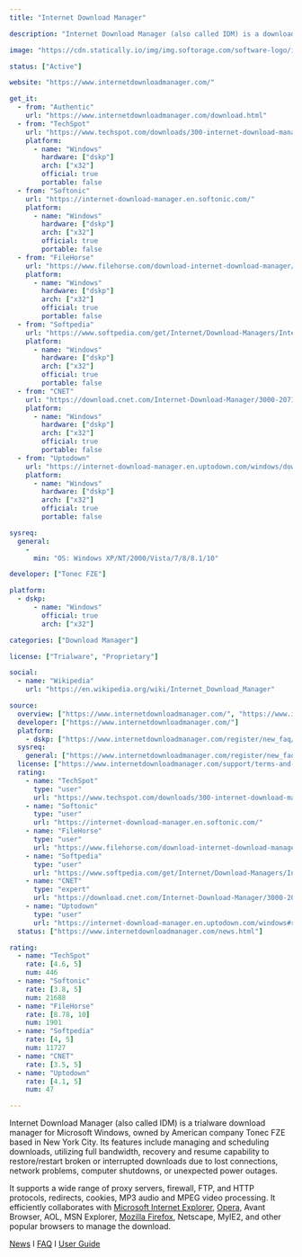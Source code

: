 ```yaml
---
title: "Internet Download Manager"

description: "Internet Download Manager (also called IDM) is a download manager that manages and schedule downloads."

image: "https://cdn.statically.io/img/img.softorage.com/software-logo/internet-download-manager.png?h=64"

status: ["Active"]

website: "https://www.internetdownloadmanager.com/"

get_it:
  - from: "Authentic"
    url: "https://www.internetdownloadmanager.com/download.html"
  - from: "TechSpot"
    url: "https://www.techspot.com/downloads/300-internet-download-manager.html"
    platform:
      - name: "Windows"
        hardware: ["dskp"]
        arch: ["x32"]
        official: true
        portable: false
  - from: "Softonic"
    url: "https://internet-download-manager.en.softonic.com/"
    platform:
      - name: "Windows"
        hardware: ["dskp"]
        arch: ["x32"]
        official: true
        portable: false
  - from: "FileHorse"
    url: "https://www.filehorse.com/download-internet-download-manager/"
    platform:
      - name: "Windows"
        hardware: ["dskp"]
        arch: ["x32"]
        official: true
        portable: false
  - from: "Softpedia"
    url: "https://www.softpedia.com/get/Internet/Download-Managers/Internet-Download-Manager.shtml"
    platform:
      - name: "Windows"
        hardware: ["dskp"]
        arch: ["x32"]
        official: true
        portable: false
  - from: "CNET"
    url: "https://download.cnet.com/Internet-Download-Manager/3000-2071_4-10071618.html"
    platform:
      - name: "Windows"
        hardware: ["dskp"]
        arch: ["x32"]
        official: true
        portable: false
  - from: "Uptodown"
    url: "https://internet-download-manager.en.uptodown.com/windows/download"
    platform:
      - name: "Windows"
        hardware: ["dskp"]
        arch: ["x32"]
        official: true
        portable: false

sysreq:
  general:
    -
      min: "OS: Windows XP/NT/2000/Vista/7/8/8.1/10"

developer: ["Tonec FZE"]

platform:
  - dskp:
      - name: "Windows"
        official: true
        arch: ["x32"]

categories: ["Download Manager"]

license: ["Trialware", "Proprietary"]

social:
  - name: "Wikipedia"
    url: "https://en.wikipedia.org/wiki/Internet_Download_Manager"

source:
  overview: ["https://www.internetdownloadmanager.com/", "https://www.internetdownloadmanager.com/features2.html"]
  developer: ["https://www.internetdownloadmanager.com/"]
  platform:
    - dskp: ["https://www.internetdownloadmanager.com/register/new_faq/functions1.html"]
  sysreq:
    general: ["https://www.internetdownloadmanager.com/register/new_faq/functions1.html"]
  license: ["https://www.internetdownloadmanager.com/support/terms-and-conditions.html"]
  rating:
    - name: "TechSpot"
      type: "user"
      url: "https://www.techspot.com/downloads/300-internet-download-manager.html"
    - name: "Softonic"
      type: "user"
      url: "https://internet-download-manager.en.softonic.com/"
    - name: "FileHorse"
      type: "user"
      url: "https://www.filehorse.com/download-internet-download-manager/"
    - name: "Softpedia"
      type: "user"
      url: "https://www.softpedia.com/get/Internet/Download-Managers/Internet-Download-Manager.shtml"
    - name: "CNET"
      type: "expert"
      url: "https://download.cnet.com/Internet-Download-Manager/3000-2071_4-10071618.html"
    - name: "Uptodown"
      type: "user"
      url: "https://internet-download-manager.en.uptodown.com/windows#rating"
  status: ["https://www.internetdownloadmanager.com/news.html"]

rating:
  - name: "TechSpot"
    rate: [4.6, 5]
    num: 446
  - name: "Softonic"
    rate: [3.8, 5]
    num: 21688
  - name: "FileHorse"
    rate: [8.78, 10]
    num: 1901
  - name: "Softpedia"
    rate: [4, 5]
    num: 11727
  - name: "CNET"
    rate: [3.5, 5]
  - name: "Uptodown"
    rate: [4.1, 5]
    num: 47

---
```

  Internet Download Manager (also called IDM) is a trialware download manager for Microsoft Windows, owned by American company Tonec FZE based in New York City. Its features include managing and scheduling downloads, utilizing full bandwidth, recovery and resume capability to restore/restart broken or interrupted downloads due to lost connections, network problems, computer shutdowns, or unexpected power outages.
  
  It supports a wide range of proxy servers, firewall, FTP, and HTTP protocols, redirects, cookies, MP3 audio and MPEG video processing. It efficiently collaborates with [Microsoft Internet Explorer](https://softorage.com/software/internet-explorer/), [Opera](https://softorage.com/software/opera-web-browser/), Avant Browser, AOL, MSN Explorer, [Mozilla Firefox](https://softorage.com/software/mozilla-firefox/), Netscape, MyIE2, and other popular browsers to manage the download.
  
  [News](https://www.internetdownloadmanager.com/news.html)  I  [FAQ](https://www.internetdownloadmanager.com/register/new_faq/main.cgi)  I  [User Guide](https://www.internetdownloadmanager.com/support/using_idm/using_idm.html)
